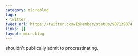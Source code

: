 ```yaml
---
category: microblog
tags:
- twitter
tweet_url: https://twitter.com/ExMember/status/987139374
links: []
layout: microblog
---
```

shouldn't publically admit to procrastinating.
